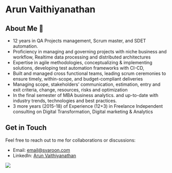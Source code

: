 # Arun Vaithiyanathan

## About Me 👋

- 12 years in QA Projects management, Scrum master, and SDET automation.
- Proficiency in managing and governing projects with niche business and workflow, Realtime data processing and distributed architectures
- Expertise in agile methodologies, conceptualizing & implementing solutions, developing test automation frameworks with CI-CD,
- Built and managed cross functional teams, leading scrum ceremonies to ensure timely, within-scope, and budget-compliant deliveries
- Managing scope, stakeholders’ communication, estimation, entry and exit criteria, change, resources, risks and optimization
- In the final semester of MBA business analytics. and up-to-date with industry trends, technologies and best practices.
- 3 more years (2015-18) of Experience (12+3) in Freelance Independent consulting on Digital Transformation, Digital marketing & Analytics


## Get in Touch

Feel free to reach out to me for collaborations or discussions:

- Email: [email@svaroon.com](mailto:email@svaroon.com)
- LinkedIn: [Arun Vaithiyanathan](https://www.linkedin.com/in/svaroon/)


![](https://komarev.com/ghpvc/?username=svaroon)

<!--
**svaroon/svaroon** is a ✨ _special_ ✨ repository because its `README.md` (this file) appears on your GitHub profile.

Here are some ideas to get you started:

- 🔭 I’m currently working on ...
- 🌱 I’m currently learning ...
- 👯 I’m looking to collaborate on ...
- 🤔 I’m looking for help with ...
- 💬 Ask me about ...
- 📫 How to reach me: ...
- 😄 Pronouns: ...
- ⚡ Fun fact: ...
-->
